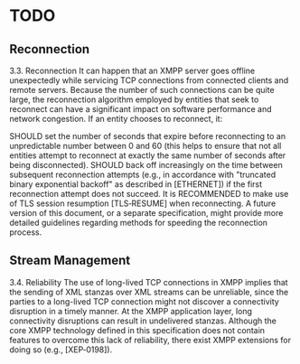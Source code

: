 # TODO

## Reconnection 
3.3.  Reconnection
It can happen that an XMPP server goes offline unexpectedly while servicing TCP connections from connected clients and remote servers. Because the number of such connections can be quite large, the reconnection algorithm employed by entities that seek to reconnect can have a significant impact on software performance and network congestion. If an entity chooses to reconnect, it:

SHOULD set the number of seconds that expire before reconnecting to an unpredictable number between 0 and 60 (this helps to ensure that not all entities attempt to reconnect at exactly the same number of seconds after being disconnected).
SHOULD back off increasingly on the time between subsequent reconnection attempts (e.g., in accordance with "truncated binary exponential backoff" as described in [ETHERNET]) if the first reconnection attempt does not succeed.
It is RECOMMENDED to make use of TLS session resumption [TLS‑RESUME] when reconnecting. A future version of this document, or a separate specification, might provide more detailed guidelines regarding methods for speeding the reconnection process.


## Stream Management

3.4.  Reliability
The use of long-lived TCP connections in XMPP implies that the sending of XML stanzas over XML streams can be unreliable, since the parties to a long-lived TCP connection might not discover a connectivity disruption in a timely manner. At the XMPP application layer, long connectivity disruptions can result in undelivered stanzas. Although the core XMPP technology defined in this specification does not contain features to overcome this lack of reliability, there exist XMPP extensions for doing so (e.g., [XEP‑0198]).